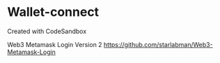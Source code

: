 # Wallet-connect
Created with CodeSandbox

Web3 Metamask Login Version 2 https://github.com/starlabman/Web3-Metamask-Login
